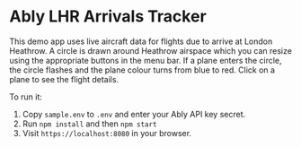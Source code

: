 # Ably LHR Arrivals Tracker

This demo app uses live aircraft data for flights due to arrive at London Heathrow. A circle is drawn around Heathrow airspace which you can resize using the appropriate buttons in the menu bar. If a plane enters the circle, the circle flashes and the plane colour turns from blue to red. Click on a plane to see the flight details.

To run it:

1. Copy `sample.env` to `.env` and enter your Ably API key secret.
1. Run `npm install` and then `npm start`
1. Visit `https://localhost:8080` in your browser.

